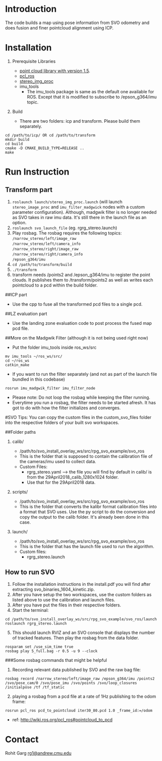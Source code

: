 # Introduction
The code builds a map using pose information from SVO odometry and does fusion and finer pointcloud alignment using ICP.

# Installation
1. Prerequisite Libraries
	* [point cloud library with version 1.5](http://pointclouds.org/).
	* [pcl_ros](http://wiki.ros.org/pcl)
	* [stereo_img_proc](http://wiki.ros.org/stereo_image_proc)
	* imu_tools
		* The imu_tools package is same as the default one available for ROS. Except that it is modified to subscribe to /epson_g364/imu topic.

2. Build 
	* There are two folders: icp and transform. Please build them separately.
```
cd /path/to/icp/ OR cd /path/to/transform
mkdir build
cd build
cmake -D CMAKE_BUILD_TYPE=RELEASE ..
make
```

# Run Instruction
## Transform part
1. `roslaunch launch/stereo_img_proc.launch` (will launch `stereo_image_proc` and `imu_filter_madgwick` nodes with a custom parameter configuration). Although, madgwik filter is no longer needed as SVO takes in raw imu data. It's still there in the launch file as an option. 
2. `roslaunch svo_launch_file` (eg. rgrg_stereo.launch)
3. Play rosbag. The rosbag requires the following topics:  
	`/narrow_stereo/left/image_raw`  
	`/narrow_stereo/left/camera_info`  
	`/narrow_stereo/right/image_raw`  
	`/narrow_stereo/right/camera_info`  
	`/epson_g364/imu`
4. `cd /path/to/transform/build`
5. `./transform`
6. transform needs /points2 and /epson_g364/imu to register the point clouds. It publishes them to /transform/points2 as well as writes each pointcloud to a pcd within the build folder.

##ICP part
* Use the cpp to fuse all the transformed pcd files to a single pcd.

##LZ evaluation part
* Use the landing zone evaluation code to post process the fused map pcd file.
  

##More on the Madgwik Filter (although it is not being used right now)
* Put the folder imu_tools inside ros_ws/src
```
mv imu_tools ~/ros_ws/src/
cd ~/ros_ws
catkin_make
```

* If you want to run the filter separately (and not as part of the launch file bundled in this codebase)
```
rosrun imu_madgwik_filter imu_filter_node
```
* Please note: Do not loop the rosbag while keeping the filter running. 
* Everytime you run a rosbag, the filter needs to be started afresh. It has got to do with how the filter initializes and converges.


#SVO Tips:
You can copy the custom files in the custom_svo_files folder into the respective folders of your built svo workspaces.

##Folder paths

1. calib/
	* /path/to/svo_install_overlay_ws/src/rpg_svo_example/svo_ros
	* This is the folder that is supposed to contain the calibration file of the cameras/imu used to collect data.
	* Custom Files:
		* rgrg_stereo.yaml --> the file you will find by default in calib/ is from the 29April2018_calib_1280x1024 folder.
		* Use that for the 29April2018 data.

2. scripts/
	* /path/to/svo_install_overlay_ws/src/rpg_svo_example/svo_ros
	* This is the folder that converts the kalibr format calibration files into a format that SVO uses. Use the py script to do the conversion and copy the output to the calib folder. It's already been done in this case.


3. launch/
	* /path/to/svo_install_overlay_ws/src/rpg_svo_example/svo_ros
	* This is the folder that has the launch file used to run the algorithm. 
	* Custom files:
		* rgrg_stereo.launch


## How to run SVO
1. Follow the installation instructions in the install.pdf you will find after extracting svo_binaries_1604_kinetic.zip.
2. After you have setup the two workspaces, use the custom folders as listed above to use the calibration and launch files.
3. After you have put the files in their respective folders.
4. Start the terminal:
```
cd /path/to/svo_install_overlay_ws/src/rpg_svo_example/svo_ros/launch
roslaunch rgrg_stereo.launch
```
5. This should launch RVIZ and an SVO console that displays the number of tracked features. Then play the rosbag from the data folder.
``` 
rosparam set /use_sim_time true
rosbag play 5_full.bag -r 0.5 -u 9 --clock
```


###Some rosbag commands that might be helpful
1. Recording relevant data published by SVO and the raw bag file:
```
rosbag record /narrow_stereo/left/image_raw /epson_g364/imu /points2 /svo/pose_cam/0 /svo/pose_imu /svo/points /svo/loop_closures /initialpose /tf /tf_static
```
2. playing a rosbag from a pcd file at a rate of 1Hz publishing to the odom frame:
```
rosrun pcl_ros pcd_to_pointcloud iter30_80.pcd 1.0 _frame_id:=/odom
```
* ref: http://wiki.ros.org/pcl_ros#pointcloud_to_pcd 


# Contact
Rohit Garg
rg1@andrew.cmu.edu